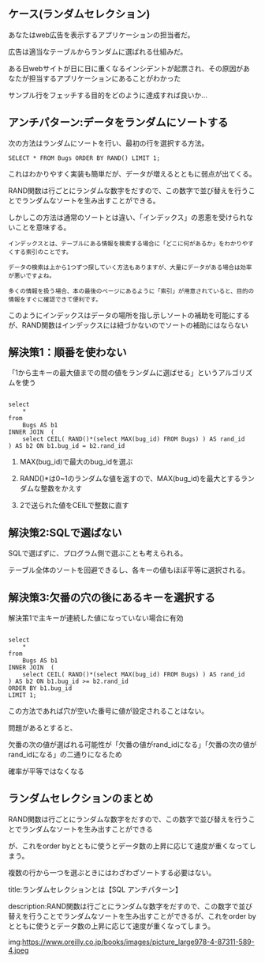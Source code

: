 
## ケース(ランダムセレクション)

あなたはweb広告を表示するアプリケーションの担当者だ。

広告は適当なテーブルからランダムに選ばれる仕組みだ。

ある日webサイトが日に日に重くなるインシデントが起票され、その原因があなたが担当するアプリケーションにあることがわかった

サンプル行をフェッチする目的をどのように達成すれば良いか...



## アンチパターン:データをランダムにソートする

次の方法はランダムにソートを行い、最初の行を選択する方法。

`
SELECT * FROM Bugs ORDER BY RAND() LIMIT 1;
`

これはわかりやすく実装も簡単だが、データが増えるとともに弱点が出てくる。

RAND関数は行ごとにランダムな数字をだすので、この数字で並び替えを行うことでランダムなソートを生み出すことができる。

しかしこの方法は通常のソートとは違い、「インデックス」の恩恵を受けられないことを意味する。

    インデックスとは、テーブルにある情報を検索する場合に「どこに何があるか」をわかりやすくする索引のことです。
    
    データの検索は上から1つずつ探していく方法もありますが、大量にデータがある場合は効率が悪いですよね。

    多くの情報を扱う場合、本の最後のページにあるように「索引」が用意されていると、目的の情報をすぐに確認できて便利です。

このようにインデックスはデータの場所を指し示しソートの補助を可能にするが、RAND関数はインデックスには紐づかないのでソートの補助にはならない


## 解決策1：順番を使わない

「1から主キーの最大値までの間の値をランダムに選ばせる」というアルゴリズムを使う

<pre><code>
select
    *
from
    Bugs AS b1
INNER JOIN  (
    select CEIL( RAND()*(select MAX(bug_id) FROM Bugs) ) AS rand_id
) AS b2 ON b1.bug_id = b2.rand_id
</code></pre>

1. MAX(bug_id)で最大のbug_idを選ぶ

2. RAND()*は0~1のランダムな値を返すので、MAX(bug_id)を最大とするランダムな整数をかえす

3. 2で送られた値をCEILで整数に直す



## 解決策2:SQLで選ばない

SQLで選ばずに、プログラム側で選ぶことも考えられる。

テーブル全体のソートを回避できるし、各キーの値もほぼ平等に選択される。


## 解決策3:欠番の穴の後にあるキーを選択する

解決策1で主キーが連続した値になっていない場合に有効

<pre><code>
select
    *
from
    Bugs AS b1
INNER JOIN  (
    select CEIL( RAND()*(select MAX(bug_id) FROM Bugs) ) AS rand_id
) AS b2 ON b1.bug_id >= b2.rand_id
ORDER BY b1.bug_id
LIMIT 1;
</code></pre>

この方法であれば穴が空いた番号に値が設定されることはない。

問題があるとすると、

欠番の次の値が選ばれる可能性が「欠番の値がrand_idになる」「欠番の次の値がrand_idになる」の二通りになるため

確率が平等ではなくなる



## ランダムセレクションのまとめ

RAND関数は行ごとにランダムな数字をだすので、この数字で並び替えを行うことでランダムなソートを生み出すことができる

が、これをorder byとともに使うとデータ数の上昇に応じて速度が重くなってしまう。

複数の行から一つを選ぶときにはわざわざソートする必要はない。








title:ランダムセレクションとは【SQL アンチパターン】

description:RAND関数は行ごとにランダムな数字をだすので、この数字で並び替えを行うことでランダムなソートを生み出すことができるが、これをorder byとともに使うとデータ数の上昇に応じて速度が重くなってしまう。


img:https://www.oreilly.co.jp/books/images/picture_large978-4-87311-589-4.jpeg



